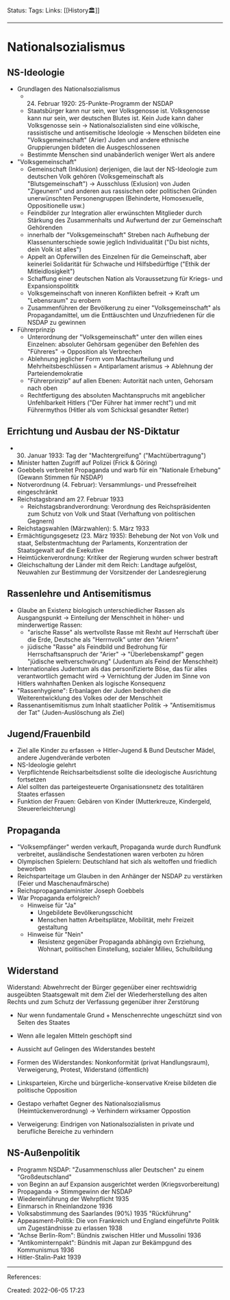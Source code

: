Status:
Tags: 
Links: [[History🏛]]
___
# Nationalsozialismus
## NS-Ideologie
- Grundlagen des Nationalsozialismus
	- 24. Februar 1920: 25-Punkte-Programm der NSDAP
	- Staatsbürger kann nur sein, wer Volksgenosse ist.
	  Volksgenosse kann nur sein, wer deutschen Blutes ist.
	  Kein Jude kann daher Volksgenosse sein
	  -> Nationalsozialisten sind eine völkische, rassistische und antisemitische Ideologie
	  -> Menschen bildeten eine "Volksgemeinschaft" (Arier)
	  Juden und andere ethnische Gruppierungen bildeten die Ausgeschlossenen
	- Bestimmte Menschen sind unabänderlich weniger Wert als andere
- "Volksgemeinschaft"
	- Gemeinschaft (Inklusion) derjenigen, die laut der NS-Ideologie zum deutschen Volk gehören (Volksgemeinschaft als "Blutsgemeinschaft") -> Ausschluss (Exlusion) von Juden "Zigeunern" und anderen aus rassischen oder politischen Gründen unerwünschten Personengruppen (Behinderte, Homosexuelle, Oppositionelle usw.)
	- Feindbilder zur Integration aller erwünschten Mitglieder durch Stärkung des Zusammenhalts und Aufwertund der zur Gemeinschaft Gehörenden
	- innerhalb der "Volksgemeinschaft" Streben nach Aufhebung der Klassenunterschiede sowie jeglich Individualität ("Du bist nichts, dein Volk ist alles")
	- Appelt an Opferwillen des Einzelnen für die Gemeinschaft, aber keinerlei Solidarität für Schwache und Hilfsbedürftige ("Ethik der Mitleidlosigkeit")
	- Schaffung einer deutschen Nation als Voraussetzung für Kriegs- und Expansionspolititk
	- Volksgemeinschaft von inneren Konflikten befreit -> Kraft um "Lebensraum" zu erobern
	- Zusammenführen der Bevölkerung zu einer "Volksgemeinschaft" als Propagandamittel, um die Enttäuschten und Unzufriedenen für die NSDAP zu gewinnen
- Führerprinzip
	- Unterordnung der "Volksgemeinschaft" unter den willen eines Einzelnen: absoluter Gehörsam gegenüber den Befehlen des "Führeres" -> Opposition als Verbrechen
	- Ablehnung jeglicher Form vom Machtaufteilung und Mehrheitsbeschlüssen = Antiparlament arismus -> Ablehnung der Parteiendemokratie
	- "Führerprinzip" auf allen Ebenen: Autorität nach unten, Gehorsam nach oben
	- Rechtfertigung des absoluten Machtanspruchs mit angeblicher Unfehlbarkeit Hitlers ("Der Führer hat immer recht") und mit Führermythos (Hitler als vom Schicksal gesandter Retter)
## Errichtung und Ausbau der NS-Diktatur
- 30. Januar 1933: Tag der "Machtergreifung" ("Machtübertragung")
- Minister hatten Zugriff auf Polizei (Frick & Göring)
- Goebbels verbreitet Propaganda und warb für ein "Nationale Erhebung" (Gewann Stimmen für NSDAP)
- Notverordnung (4. Februar): Versammlungs- und Pressefreiheit eingeschränkt
- Reichstagsbrand am 27. Februar 1933
	- Reichstagsbrandverordnung: Verordnung des Reichspräsidenten zum Schutz von Volk und Staat (Verhaftung von politischen Gegnern)
- Reichstagswahlen (Märzwahlen): 5. März 1933
- Ermächtigungsgesetz (23. März 1935): Behebung der Not von Volk und staat, Selbstentmachtung der Parlaments, Konzentration der Staatsgewalt auf die Exekutive
- Heimtückenverordnung: Kritiker der Regierung wurden schwer bestraft
- Gleichschaltung der Länder mit dem Reich: Landtage aufgelöst, Neuwahlen zur Bestimmung der Vorsitzender der Landesregierung
## Rassenlehre und Antisemitismus
- Glaube an Existenz biologisch unterschiedlicher Rassen als Ausgangspunkt -> Einteilung der Menschheit in höher- und minderwertige Rassen:
	- "arische Rasse" als wertvollste Rasse mit Rexht auf Herrschaft über die Erde, Deutsche als "Herrnvolk" unter den "Ariern" 
	- jüdische "Rasse" als Feindbild und Bedrohung für Herrschaftsanspruch der "Arier" -> "Überlebenskampf" gegen "jüdische weltverschwörung" (Judentum als Feind der Menschheit)
- Internationales Judentum als das personifizierte Böse, das für alles verantwortlich gemacht wird
  -> Vernichtung der Juden im Sinne von Hitlers wahnhaften Denken als logische Konsequenz
- "Rassenhygiene": Erbanlagen der Juden bedrohen die Weiterentwicklung des Volkes oder der Menschheit
- Rassenantisemitismus zum Inhalt staatlicher Politik -> "Antisemitismus der Tat" (Juden-Auslöschung als Ziel)
## Jugend/Frauenbild
- Ziel alle Kinder zu erfassen -> Hitler-Jugend & Bund Deutscher Mädel, andere Jugendverände verboten
- NS-Ideologie gelehrt
- Verpflichtende Reichsarbeitsdienst sollte die ideologische Ausrichtung fortsetzen
- Alel sollten das parteigesteuerte Organisationsnetz des totalitären Staates erfassen
- Funktion der Frauen: Gebären von Kinder (Mutterkreuze, Kindergeld, Steuererleichterung)
## Propaganda
- "Volksempfänger" werden verkauft, Propaganda wurde durch Rundfunk verbreitet, ausländische Sendestationen waren verboten zu hören
- Olympischen Spielern: Deutschland hat sich als weltoffen und friedlich beworben
- Reichsparteitage um Glauben in den Anhänger der NSDAP zu verstärken (Feier und Maschenaufmärsche)
- Reichspropagandaminister Joseph Goebbels
- War Propaganda erfolgreich?
	- Hinweise für "Ja"
		- Ungebildete Bevölkerungsschicht
		- Menschen hatten Arbeitsplätze, Mobilität, mehr Freizeit gestaltung
	- Hinweise für "Nein"
		- Resistenz gegenüber Propaganda abhängig ovn Erziehung, Wohnart, politischen Einstellung, sozialer Milieu, Schulbildung
## Widerstand
Widerstand: Abwehrrecht der Bürger gegenüber einer rechtswidrig ausgeübten Staatsgewalt mit dem Ziel der Wiederherstellung des alten Rechts und zum Schutz der Verfassung gegenüber ihrer Zerstörung
- Nur wenn fundamentale Grund + Menschenrechte ungeschützt sind von Seiten des Staates
- Wenn alle legalen Mitteln geschöpft sind
- Aussicht auf Gelingen des Widerstandes besteht

- Formen des Widerstandes: Nonkonformität (privat Handlungsraum), Verweigerung, Protest, Widerstand (öffentlich)
- Linksparteien, Kirche und bürgerliche-konservative Kreise bildeten die politische Opposition
- Gestapo verhaftet Gegner des Nationalsozialismus (Heimtückenverordnung) -> Verhindern wirksamer Oppostion
- Verweigerung: Eindrigen von Nationalsozialisten in private und berufliche Bereiche zu verhindern
## NS-Außenpolitik
- Programm NSDAP: "Zusammenschluss aller Deutschen" zu einem "Großdeutschland"
- von Beginn an auf Expansion ausgerichtet werden (Kriegsvorbereitung)
- Propaganda -> Stimmgewinn der NSDAP
- Wiedereinführung der Wehrpflicht 1935
- Einmarsch in Rheinlandzone 1936
- Volksabstimmung des Saarlandes (90%) 1935 "Rückführung"
- Appeasment-Politik: Die von Frankreich und England eingeführte Politik um Zugeständnisse zu erlassen 1938
- "Achse Berlin-Rom": Bündnis zwischen Hitler und Mussolini 1936
- "Antikominternpakt": Bündnis mit Japan zur Bekämpgund des Kommunismus 1936
- Hitler-Stalin-Pakt 1939
___
References:

Created: 2022-06-05 17:23